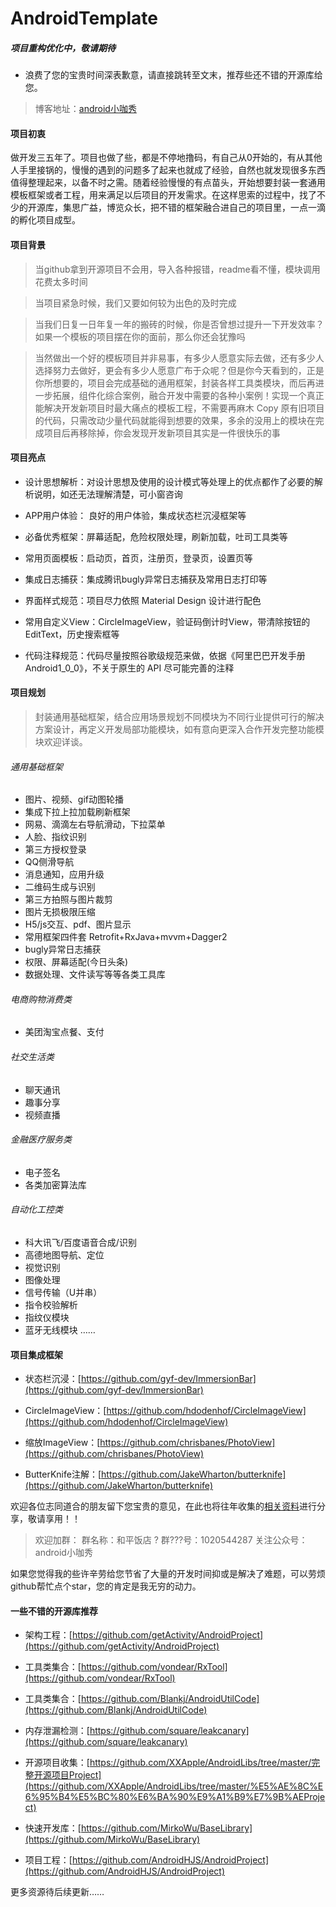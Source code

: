 # AndroidTemplate

##### 项目重构优化中，敬请期待

* 浪费了您的宝贵时间深表歉意，请直接跳转至文末，推荐些还不错的开源库给您。

> 博客地址：[android小咖秀](https://blog.csdn.net/P876643136)

#### 项目初衷

做开发三五年了。项目也做了些，都是不停地撸码，有自己从0开始的，有从其他人手里接锅的，慢慢的遇到的问题多了起来也就成了经验，自然也就发现很多东西值得整理起来，以备不时之需。随着经验慢慢的有点苗头，开始想要封装一套通用模板框架或者工程，用来满足以后项目的开发需求。在这样思索的过程中，找了不少的开源库，集思广益，博览众长，把不错的框架融合进自己的项目里，一点一滴的孵化项目成型。

#### 项目背景

> 当github拿到开源项目不会用，导入各种报错，readme看不懂，模块调用花费太多时间

> 当项目紧急时候，我们又要如何较为出色的及时完成

> 当我们日复一日年复一年的搬砖的时候，你是否曾想过提升一下开发效率？如果一个模板的项目摆在你的面前，那么你还会犹豫吗

> 当然做出一个好的模板项目并非易事，有多少人愿意实际去做，还有多少人选择努力去做好，更会有多少人愿意广布于众呢？但是你今天看到的，正是你所想要的，项目会完成基础的通用框架，封装各样工具类模块，而后再进一步拓展，组件化综合案例，融合开发中需要的各种小案例！实现一个真正能解决开发新项目时最大痛点的模板工程，不需要再麻木 Copy 原有旧项目的代码，只需改动少量代码就能得到想要的效果，多余的没用上的模块在完成项目后再移除掉，你会发现开发新项目其实是一件很快乐的事

#### 项目亮点

* 设计思想解析：对设计思想及使用的设计模式等处理上的优点都作了必要的解析说明，如还无法理解清楚，可小窗咨询

* APP用户体验： 良好的用户体验，集成状态栏沉浸框架等

* 必备优秀框架：屏幕适配，危险权限处理，刷新加载，吐司工具类等

* 常用页面模板：启动页，首页，注册页，登录页，设置页等

* 集成日志捕获：集成腾讯bugly异常日志捕获及常用日志打印等

* 界面样式规范：项目尽力依照 Material Design 设计进行配色

* 常用自定义View：CircleImageView，验证码倒计时View，带清除按钮的EditText，历史搜索框等

* 代码注释规范：代码尽量按照谷歌级规范来做，依据《阿里巴巴开发手册Android1_0_0》，不关于原生的 API 尽可能完善的注释

#### 项目规划
>封装通用基础框架，结合应用场景规划不同模块为不同行业提供可行的解决方案设计，再定义开发局部功能模块，如有意向更深入合作开发完整功能模块欢迎详谈。

###### 通用基础框架
* 图片、视频、gif动图轮播
* 集成下拉上拉加载刷新框架
* 网易、滴滴左右导航滑动，下拉菜单
* 人脸、指纹识别
* 第三方授权登录
* QQ侧滑导航
* 消息通知，应用升级
* 二维码生成与识别
* 第三方拍照与图片裁剪
* 图片无损极限压缩
* H5/js交互、pdf、图片显示
* 常用框架四件套 Retrofit+RxJava+mvvm+Dagger2
* bugly异常日志捕获
* 权限、屏幕适配(今日头条)
* 数据处理、文件读写等等各类工具库

###### 电商购物消费类
* 美团淘宝点餐、支付

###### 社交生活类
* 聊天通讯
* 趣事分享
* 视频直播

###### 金融医疗服务类
* 电子签名
* 各类加密算法库

###### 自动化工控类
* 科大讯飞/百度语音合成/识别
* 高德地图导航、定位
* 视觉识别
* 图像处理
* 信号传输（U并串）
* 指令校验解析
* 指纹仪模块
* 蓝牙无线模块
……

#### 项目集成框架

* 状态栏沉浸：[https://github.com/gyf-dev/ImmersionBar](https://github.com/gyf-dev/ImmersionBar)

* CircleImageView：[https://github.com/hdodenhof/CircleImageView](https://github.com/hdodenhof/CircleImageView)

* 缩放ImageView：[https://github.com/chrisbanes/PhotoView](https://github.com/chrisbanes/PhotoView)

* ButterKnife注解：[https://github.com/JakeWharton/butterknife](https://github.com/JakeWharton/butterknife)


欢迎各位志同道合的朋友留下您宝贵的意见，在此也将往年收集的[相关资料](https://github.com/peihp/BookWorm)进行分享，敬请享用！！

>欢迎加群：  群名称：和平饭店 ? 群???号：1020544287
>关注公众号： android小咖秀

如果您觉得我的些许辛劳给您节省了大量的开发时间抑或是解决了难题，可以劳烦github帮忙点个star，您的肯定是我无穷的动力。

#### 一些不错的开源库推荐

* 架构工程：[https://github.com/getActivity/AndroidProject](https://github.com/getActivity/AndroidProject)

* 工具类集合：[https://github.com/vondear/RxTool](https://github.com/vondear/RxTool)


* 工具类集合：[https://github.com/Blankj/AndroidUtilCode](https://github.com/Blankj/AndroidUtilCode)


* 内存泄漏检测：[https://github.com/square/leakcanary](https://github.com/square/leakcanary)


* 开源项目收集：[https://github.com/XXApple/AndroidLibs/tree/master/完整开源项目Project](https://github.com/XXApple/AndroidLibs/tree/master/%E5%AE%8C%E6%95%B4%E5%BC%80%E6%BA%90%E9%A1%B9%E7%9B%AEProject)


* 快速开发库：[https://github.com/MirkoWu/BaseLibrary](https://github.com/MirkoWu/BaseLibrary)


* 项目工程：[https://github.com/AndroidHJS/AndroidProject](https://github.com/AndroidHJS/AndroidProject)

更多资源待后续更新……
